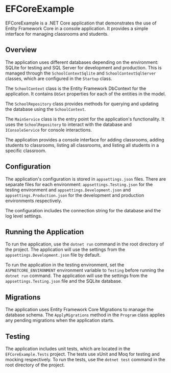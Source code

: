 # EFCoreExample

EFCoreExample is a .NET Core application that demonstrates the use of Entity Framework Core in a console application. It provides a simple interface for managing classrooms and students.

## Overview

The application uses different databases depending on the environment: SQLite for testing and SQL Server for development and production. This is managed through the `SchoolContextSqlite` and `SchoolContextSqlServer` classes, which are configured in the `Startup` class.

The `SchoolContext` class is the Entity Framework DbContext for the application. It contains `DbSet` properties for each of the entities in the model.

The `SchoolRepository` class provides methods for querying and updating the database using the `SchoolContext`.

The `MainService` class is the entry point for the application's functionality. It uses the `SchoolRepository` to interact with the database and `IConsoleService` for console interactions.

The application provides a console interface for adding classrooms, adding students to classrooms, listing all classrooms, and listing all students in a specific classroom.

## Configuration

The application's configuration is stored in `appsettings.json` files. There are separate files for each environment: `appsettings.Testing.json` for the testing environment and `appsettings.Development.json` and `appsettings.Production.json` for the development and production environments respectively.

The configuration includes the connection string for the database and the log level settings.

## Running the Application

To run the application, use the `dotnet run` command in the root directory of the project. The application will use the settings from the `appsettings.Development.json` file by default.

To run the application in the testing environment, set the `ASPNETCORE_ENVIRONMENT` environment variable to `Testing` before running the `dotnet run` command. The application will use the settings from the `appsettings.Testing.json` file and the SQLite database.

## Migrations

The application uses Entity Framework Core Migrations to manage the database schema. The `ApplyMigrations` method in the `Program` class applies any pending migrations when the application starts.

## Testing

The application includes unit tests, which are located in the `EFCoreExample.Tests` project. The tests use xUnit and Moq for testing and mocking respectively. To run the tests, use the `dotnet test` command in the root directory of the project.
